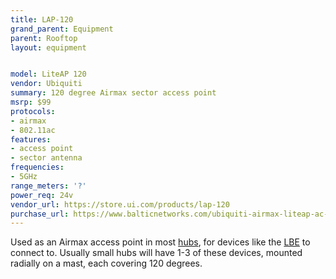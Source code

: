 ```yaml
---
title: LAP-120
grand_parent: Equipment
parent: Rooftop
layout: equipment


model: LiteAP 120
vendor: Ubiquiti
summary: 120 degree Airmax sector access point
msrp: $99
protocols:
- airmax
- 802.11ac
features:
- access point
- sector antenna
frequencies:
- 5GHz
range_meters: '?'
power_req: 24v
vendor_url: https://store.ui.com/products/lap-120
purchase_url: https://www.balticnetworks.com/ubiquiti-airmax-liteap-ac-5ghz-802-11ac-access-point-us
---
```


Used as an Airmax access point in most [hubs](/docs/hubs), for devices like the [LBE](/equipment/lbe) to connect to. Usually small hubs will have 1-3 of these devices, mounted radially on a mast, each covering 120 degrees.
